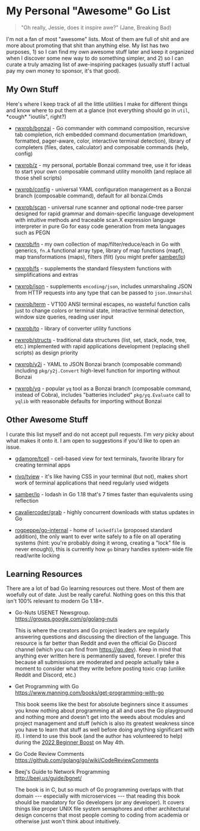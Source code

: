 # My Personal "Awesome" Go List

> "Oh really, Jessie, does it inspire awe?" (Jane, Breaking Bad)

I'm not a fan of most "awesome" lists. Most of them are full of shit and
are more about promoting that shit than anything else. My list has two
purposes, 1) so I can find my own awesome stuff later and keep it
organized when I discover some new way to do something simpler, and 2)
so I can curate a truly amazing list of awe-inspiring packages (usually
stuff I actual pay my own money to sponsor, it's that good).

## My Own Stuff

Here's where I keep track of all the little utilities I make for
different things and know where to put them at a glance (not everything
should go in `util`, \*cough\* "ioutils", right?)

* [rwxrob/bonzai](https://github.com/rwxrob/bonzai) - Go commander with
  command composition, recursive tab completion, rich embedded command
  documentation (markdown, formatted, pager-aware, color, interactive
  terminal detection), library of completers (files, dates, calculator)
  and composable commands (help, config)

* [rwxrob/z](https://github.com/rwxrob/z) - my personal, portable Bonzai
  command tree, use it for ideas to start your own composable command
  utility monolith (and replace all those shell scripts)

* [rwxrob/config](https://github.com/rwxrob/config) - universal
  YAML configuration management as a Bonzai branch (composable command),
  default for all bonzai.Cmds

* [rwxrob/scan](https://github.com/rwxrob/scan) - universal rune scanner
  and optional node-tree parser designed for rapid grammar and
  domain-specific language development with intuitive methods and
  traceable scan.X expression language interpreter in pure Go for easy
  code generation from meta languages such as PEGN

* [rwxrob/fn](https://github.com/rwxrob/fn) - my own collection of
  map/filter/reduce/each in Go with generics, `fn.A` functional array
  type, library of map functions (mapf), map transformations (maps),
  filters (filt) (you might prefer [samber/lo](https://github.com/samber/lo))

* [rwxrob/fs](https://github.com/rwxrob/fs) - supplements the
  standard filesystem functions with simplifications and extras

* [rwxrob/json](https://github.com/rwxrob/json) - supplements
  `encoding/json`, includes unmarshaling JSON from HTTP requests into
  any type that can be passed to `json.Unmarshal`

* [rwxrob/term](https://github.com/rwxrob/term) - VT100 ANSI terminal
  escapes, no wasteful function calls just to change colors or terminal
  state, interactive terminal detection, window size queries, reading
  user input

* [rwxrob/to](https://github.com/rwxrob/to) - library of converter
  utility functions

* [rwxrob/structs](https://github.com/rwxrob/structs) - traditional data
  structures (list, set, stack, node, tree, etc.) implemented with rapid
  applications development (replacing shell scripts) as design priority

* [rwxrob/y2j](https://github.com/rwxrob/y2j) - YAML to JSON Bonzai
  branch (composable command) including `pkg/y2j.Convert` high-level
  function for importing without Bonzai

* [rwxrob/yq](https://github.com/rwxrob/yq) - popular `yq` tool as a
  Bonzai branch (composable command, instead of Cobra), includes
  "batteries included" `pkg/yq.Evaluate` call to `yqlib` with reasonable
  defaults for importing without Bonzai

## Other Awesome Stuff

I curate this list myself and do not accept pull requests. I'm *very*
picky about what makes it onto it. I am open to suggestions if you'd
like to open an issue.

* [gdamore/tcell](https://github.com/gdamore/tcell) - cell-based view
  for text terminals, favorite library for creating terminal apps

* [rivo/tview](https://github.com/rivo/tview) - it's like having CSS in
  your terminal (but not), makes short work of terminal applications
  that need regularly used widgets

* [samber/lo](https://github.com/samber/lo) - lodash in Go 1.18 that's 7
  times faster than equivalents using reflection

* [cavaliercoder/grab](https://github.com/cavaliercoder/grab) - highly
  concurrent downloads with status updates in Go

* [rogpeppe/go-internal](https://github.com/rogpeppe/go-internal) - home
  of `lockedfile` (proposed standard addition), the only want to ever
  write safely to a file on all operating systems (hint: you're probably
  doing it wrong, creating a "lock" file is never enough)), this is
  currently how `go` binary handles system-wide file read/write locking

## Learning Resources

There are a lot of bad Go learning resources out there. Most of them
are woefully out of date. Just be really careful. Nothing goes on this
this that isn't 100% relevant to modern Go 1.18+.

* Go-Nuts USENET Newsgroup.  
  <https://groups.google.com/g/golang-nuts>

  This is where the creators and Go project leaders are regularly
  answering questions and discussing the direction of the language. This
  resource is far better than Reddit and even the official Go Discord
  channel (which you can find from <https://go.dev>). Keep in mind that
  anything ever written here is permanently saved, forever. I prefer
  this because all submissions are moderated and people actually take a
  moment to consider what they write before posting toxic crap (unlike
  Reddit and Discord, etc.)

* Get Programming with Go  
  <https://www.manning.com/books/get-programming-with-go>

  This book seems like the best for absolute beginners since it assumes
  you know nothing about programming at all and uses the Go playground
  and nothing more and doesn't get into the weeds about modules and
  project management and stuff (which is also its greatest weakness
  since you have to learn that stuff as well before doing anything
  significant with it). I intend to use this book (and the author has
  volunteered to help) during the [2022 Beginner
  Boost](https://github.com/rwxrob/boost) on May 4th.

* Go Code Review Comments  
  <https://github.com/golang/go/wiki/CodeReviewComments>

* Beej's Guide to Network Programming  
  http://beej.us/guide/bgnet/

  The book is in C, but so much of Go programming overlaps with that
  domain --- especially with microservices --- that reading this book
  should be mandatory for Go developers (or any developer). It covers
  things like proper UNIX file system semaphores and other architectural
  design concerns that most people coming to coding from academia or
  otherwise just won't think about intuitively.
